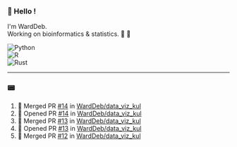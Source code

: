 ### :robot: Hello !

I'm WardDeb.  
Working on bioinformatics & statistics. 🧬 🧪  

![Python](https://img.shields.io/badge/python-3670A0?style=for-the-badge&logo=python&logoColor=ffdd54)  
![R](https://img.shields.io/badge/r-%23276DC3.svg?style=for-the-badge&logo=r&logoColor=white)  
![Rust](https://img.shields.io/badge/rust-%23000000.svg?style=for-the-badge&logo=rust&logoColor=white)  

---

### :pager:

<!--START_SECTION:activity-->
1. 🎉 Merged PR [#14](https://github.com/WardDeb/data_viz_kul/pull/14) in [WardDeb/data_viz_kul](https://github.com/WardDeb/data_viz_kul)
2. 💪 Opened PR [#14](https://github.com/WardDeb/data_viz_kul/pull/14) in [WardDeb/data_viz_kul](https://github.com/WardDeb/data_viz_kul)
3. 🎉 Merged PR [#13](https://github.com/WardDeb/data_viz_kul/pull/13) in [WardDeb/data_viz_kul](https://github.com/WardDeb/data_viz_kul)
4. 💪 Opened PR [#13](https://github.com/WardDeb/data_viz_kul/pull/13) in [WardDeb/data_viz_kul](https://github.com/WardDeb/data_viz_kul)
5. 🎉 Merged PR [#12](https://github.com/WardDeb/data_viz_kul/pull/12) in [WardDeb/data_viz_kul](https://github.com/WardDeb/data_viz_kul)
<!--END_SECTION:activity-->

